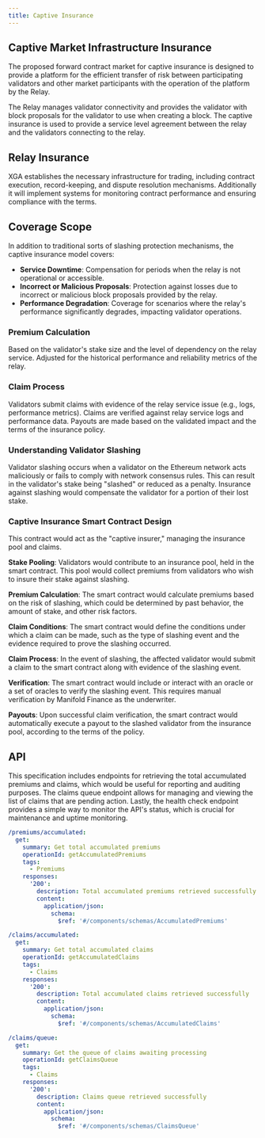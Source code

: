 ```yaml
---
title: Captive Insurance
---
```


## Captive Market Infrastructure Insurance

The proposed forward contract market for captive insurance is designed to provide a platform for the
efficient transfer of risk between participating validators and other market participants with the
operation of the platform by the Relay.

The Relay manages validator connectivity and provides the validator with block proposals for the
validator to use when creating a block. The captive insurance is used to provide a service level
agreement between the relay and the validators connecting to the relay.

## Relay Insurance

XGA establishes the necessary infrastructure for trading, including contract execution,
record-keeping, and dispute resolution mechanisms. Additionally it will implement systems for
monitoring contract performance and ensuring compliance with the terms.

## Coverage Scope

In addition to traditional sorts of slashing protection mechanisms, the captive insurance model
covers:

- **Service Downtime**: Compensation for periods when the relay is not operational or accessible.
- **Incorrect or Malicious Proposals**: Protection against losses due to incorrect or malicious
  block proposals provided by the relay.
- **Performance Degradation**: Coverage for scenarios where the relay's performance significantly
  degrades, impacting validator operations.

### Premium Calculation

Based on the validator's stake size and the level of dependency on the relay service. Adjusted for
the historical performance and reliability metrics of the relay.

### Claim Process

Validators submit claims with evidence of the relay service issue (e.g., logs, performance metrics).
Claims are verified against relay service logs and performance data. Payouts are made based on the
validated impact and the terms of the insurance policy.

### Understanding Validator Slashing

Validator slashing occurs when a validator on the Ethereum network acts maliciously or fails to
comply with network consensus rules. This can result in the validator's stake being "slashed" or
reduced as a penalty. Insurance against slashing would compensate the validator for a portion of
their lost stake.

### Captive Insurance Smart Contract Design

This contract would act as the "captive insurer," managing the insurance pool and claims.

**Stake Pooling**: Validators would contribute to an insurance pool, held in the smart contract.
This pool would collect premiums from validators who wish to insure their stake against slashing.

**Premium Calculation**: The smart contract would calculate premiums based on the risk of slashing,
which could be determined by past behavior, the amount of stake, and other risk factors.

**Claim Conditions**: The smart contract would define the conditions under which a claim can be
made, such as the type of slashing event and the evidence required to prove the slashing occurred.

**Claim Process**: In the event of slashing, the affected validator would submit a claim to the
smart contract along with evidence of the slashing event.

**Verification**: The smart contract would include or interact with an oracle or a set of oracles to
verify the slashing event. This requires manual verification by Manifold Finance as the underwriter.

**Payouts**: Upon successful claim verification, the smart contract would automatically execute a
payout to the slashed validator from the insurance pool, according to the terms of the policy.

## API

This specification includes endpoints for retrieving the total accumulated premiums and claims,
which would be useful for reporting and auditing purposes. The claims queue endpoint allows for
managing and viewing the list of claims that are pending action. Lastly, the health check endpoint
provides a simple way to monitor the API's status, which is crucial for maintenance and uptime
monitoring.

```yaml
/premiums/accumulated:
  get:
    summary: Get total accumulated premiums
    operationId: getAccumulatedPremiums
    tags:
      - Premiums
    responses:
      '200':
        description: Total accumulated premiums retrieved successfully
        content:
          application/json:
            schema:
              $ref: '#/components/schemas/AccumulatedPremiums'

/claims/accumulated:
  get:
    summary: Get total accumulated claims
    operationId: getAccumulatedClaims
    tags:
      - Claims
    responses:
      '200':
        description: Total accumulated claims retrieved successfully
        content:
          application/json:
            schema:
              $ref: '#/components/schemas/AccumulatedClaims'

/claims/queue:
  get:
    summary: Get the queue of claims awaiting processing
    operationId: getClaimsQueue
    tags:
      - Claims
    responses:
      '200':
        description: Claims queue retrieved successfully
        content:
          application/json:
            schema:
              $ref: '#/components/schemas/ClaimsQueue'
```

